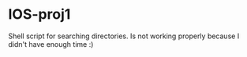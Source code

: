 # IOS-proj1
Shell script for searching directories.
Is not working properly because I didn't have enough time :)
